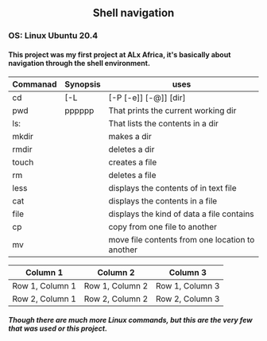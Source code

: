 ##   <div align='center'>Shell navigation</div>
### OS: Linux Ubuntu 20.4

#### This project was my first project at ALx Africa, it's basically about navigation through the shell environment.



|Commanad    | Synopsis                   |            uses                                 |
|------------|----------------------------|-------------------------------------------------|
|cd          |[-L|[-P [-e]] [-@]] [dir]   |change shell woring directry                     |
|pwd         |   pppppp                   |That prints the current working dir              |
|ls:         |                            |That lists the contents in a dir                 |
|mkdir       |                            |makes a dir                                      |
|rmdir       |                            |deletes a dir                                    |
|touch       |                            |creates a file                                   |
|rm          |                            |deletes a file                                   |
|less        |                            |displays the contents of in text file            |       
|cat         |                            |displays the contents in a file                  |
|file        |                            |displays the kind of data a file contains        |
|cp          |                            |copy from one file to another                    |
|mv          |                            |move file contents from one location to another  |     
     
     
| Column 1 | Column 2 | Column 3 |
| --- | --- | --- |
| Row 1, Column 1 | Row 1, Column 2 | Row 1, Column 3 |
| Row 2, Column 1 | Row 2, Column 2 | Row 2, Column 3 |

     
##### Though there are much more Linux commands, but this are the very few that was used or this project.
     
